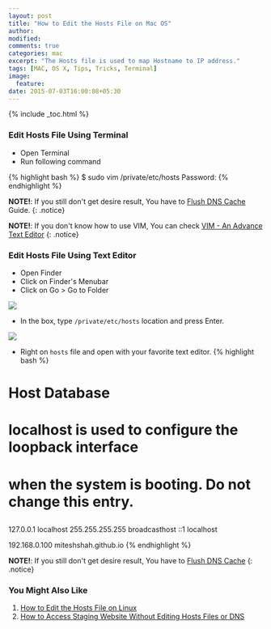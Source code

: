 ```yaml
---
layout: post
title: "How to Edit the Hosts File on Mac OS"
author:
modified:
comments: true
categories: mac
excerpt: "The Hosts file is used to map Hostname to IP address."
tags: [MAC, OS X, Tips, Tricks, Terminal]
image:
  feature:
date: 2015-07-03T16:00:08+05:30
---
```


{% include _toc.html %}

### Edit Hosts File Using Terminal

* Open Terminal
* Run following command

{% highlight bash %}
$ sudo vim /private/etc/hosts
Password:
{% endhighlight %}

**NOTE!**: If you still don't get desire result, You have to <a href="/mac/how-to-flush-dns-cache-on-mac-os/">Flush DNS Cache</a> Guide.
{: .notice}

**NOTE!**: If you don't know how to use VIM, You can check <a href="/linux/basics/vim-an-advance-text-editor/">VIM - An Advance Text Editor</a>
{: .notice}

### Edit Hosts File Using Text Editor

* Open Finder
* Click on Finder's Menubar
* Click on Go > Go to Folder

<img src="https://cloud.githubusercontent.com/assets/1223371/8497943/1bc287d4-219f-11e5-8cfd-b0a1c801440b.png">

* In the box, type `/private/etc/hosts` location and press Enter.
<img src="https://cloud.githubusercontent.com/assets/1223371/8497942/1bc0d2a4-219f-11e5-9e2d-2775cb4e2844.jpg">

* Right on `hosts` file and open with your favorite text editor.
{% highlight bash %}
##
# Host Database
#
# localhost is used to configure the loopback interface
# when the system is booting.  Do not change this entry.
##
127.0.0.1	localhost
255.255.255.255	broadcasthost
::1             localhost

192.168.0.100   miteshshah.github.io
{% endhighlight %}

**NOTE!**: If you still don't get desire result, You have to <a href="/mac/how-to-flush-dns-cache-on-mac-os/">Flush DNS Cache</a>
{: .notice}

### You Might Also Like

1. <a href="/linux/tutorials/how-to-edit-the-hosts-file-on-linux/">How to Edit the Hosts File on Linux</a>
1. <a href="/tips-and-tricks/how-to-access-staging-website-without-editing-hosts-files-or-dns/">How to Access Staging Website Without Editing Hosts Files or DNS</a>

